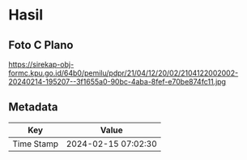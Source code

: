 # Hasil

## Foto C Plano

https://sirekap-obj-formc.kpu.go.id/64b0/pemilu/pdpr/21/04/12/20/02/2104122002002-20240214-195207--3f1655a0-90bc-4aba-8fef-e70be874fc11.jpg


## Metadata

| Key        | Value               |
| ---------- | ------------------- |
| Time Stamp | 2024-02-15 07:02:30 |



